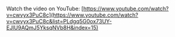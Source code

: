 Watch the video on YouTube: [https://www.youtube.com/watch?v=cwvyx3PuC8c](https://www.youtube.com/watch?v=cwvyx3PuC8c&list=PLdgq5G0ox73UY-EJlU9AQmJ5YksqNVb8H&index=15)